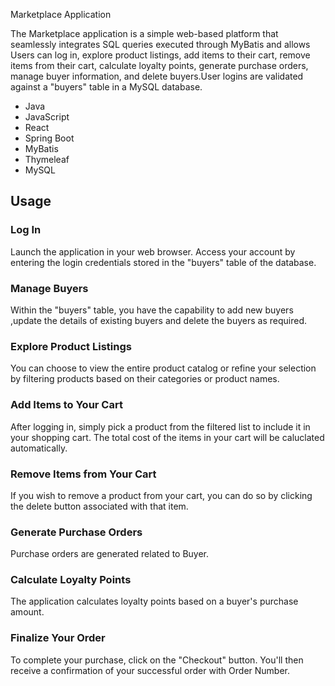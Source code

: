 Marketplace Application

The Marketplace application is a simple web-based platform that seamlessly integrates SQL queries executed through MyBatis and allows Users can log in, explore product listings, add items to their cart, remove items from their cart, calculate loyalty points, generate purchase orders, manage buyer information, and delete buyers.User logins are validated against a "buyers" table in a MySQL database.



- Java
- JavaScript
- React
- Spring Boot
- MyBatis
- Thymeleaf
- MySQL


## Usage
### Log In
Launch the application in your web browser.
Access your account by entering the login credentials stored in the "buyers" table of the database.
### Manage Buyers
Within the "buyers" table, you have the capability to add new buyers ,update the details of existing buyers and delete the buyers as required.
### Explore Product Listings
You can choose to view the entire product catalog or refine your selection by filtering products based on their categories or product names.
### Add Items to Your Cart
After logging in, simply pick a product from the filtered list to include it in your shopping cart. The total cost of the items in your cart will be caluclated automatically.
### Remove Items from Your Cart
If you wish to remove a product from your cart, you can do so by clicking the delete button associated with that item.
### Generate Purchase Orders
Purchase orders are generated related to Buyer.
### Calculate Loyalty Points
The application calculates loyalty points based on a buyer's purchase amount.
### Finalize Your Order
To complete your purchase, click on the "Checkout" button. You'll then receive a confirmation of your successful order with Order Number.

